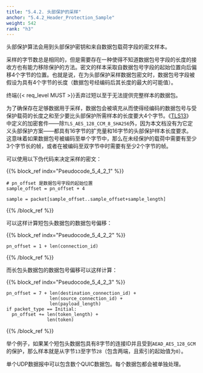 ```yaml
---
title: "5.4.2. 头部保护的采样"
anchor: "5.4.2_Header_Protection_Sample"
weight: 542
rank: "h3"
---
```


头部保护算法会用到头部保护密钥和来自数据包载荷字段的密文样本。

采样的字节数总是相同的，但是需要存在一种使得不知道数据包号字段的长度的接收方也有能力移除保护的方法。密文的样本采取自数据包号字段的起始位置向后偏移4个字节的位置。也就是说，在为头部保护采样数据包密文时，数据包号字段被假设为具有4个字节的长度（数据包号经编码后其长度的最大的可能值）。

终端{{< req_level MUST >}}丢弃过短以至于无法提供完整样本的数据包。

为了确保存在足够数据用于采样，数据包会被填充从而使得经编码的数据包号与受保护载荷的长度之和至少要比头部保护所需样本的长度要大4个字节。《[TLS13]()》中定义的加密套件——除`TLS_AES_128_CCM_8_SHA256`外，因为本文档没有为它定义头部保护方案——都具有16字节的扩充量和16字节的头部保护样本长度要求。这意味着如果数据包号被编码至单个字节中，那么在未经保护的载荷中需要有至少3个字节长的帧，或者在被编码至双字节中时需要有至少2个字节的帧。

可以使用以下伪代码来决定采样的密文：

{{% block_ref
indx="Pseudocode_5_4_2_1" %}}

```
# pn_offset 是数据包号字段的起始位置
sample_offset = pn_offset + 4

sample = packet[sample_offset..sample_offset+sample_length]
```

{{% /block_ref %}}

可以这样计算短包头数据包的数据包号偏移：

{{% block_ref
indx="Pseudocode_5_4_2_2" %}}

```
pn_offset = 1 + len(connection_id)
```

{{% /block_ref %}}

而长包头数据包的数据包号偏移可以这样计算：

{{% block_ref
indx="Pseudocode_5_4_2_3" %}}

```
pn_offset = 7 + len(destination_connection_id) +
                len(source_connection_id) +
                len(payload_length)
if packet_type == Initial:
  pn_offset += len(token_length) +
               len(token)
```

{{% /block_ref %}}

举个例子，如果某个短包头数据包具有8字节的连接ID并且受到`AEAD_AES_128_GCM`的保护，那么样本就是从字节`13`至字节`28`（包含两端，且索引的起始值为`0`）。

单个UDP数据报中可以包含数个QUIC数据包。每个数据包都会被单独处理。
